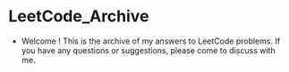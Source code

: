 # LeetCode_Archive

- Welcome ! This is the archive of my answers to LeetCode problems. If you have any questions or suggestions, please come to discuss with me.